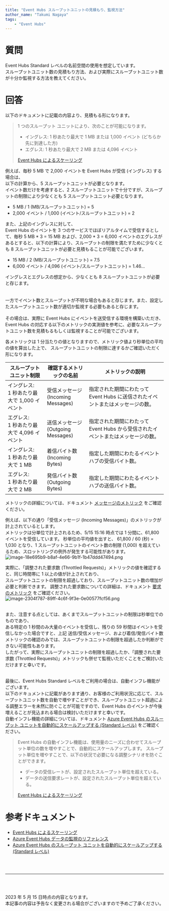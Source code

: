 ```yaml
---
title: "Event Hubs スループットユニットの見積もり、監視方法"
author_name: "Takumi Nagaya"
tags:
    - "Event Hubs"
---
```


# 質問
Event Hubs Standard レベルの名前空間の使用を想定しています。<br/>
スループットユニット数の見積もり方法、および実際にスループットユニット数が十分か監視する方法を教えてください。

# 回答
以下のドキュメントに記載の内容より、見積もる形になります。


>1 つのスループット ユニットにより、次のことが可能になります。
>- イングレス: 1 秒あたり最大で 1 MB または 1,000 イベント (どちらか先に到達した方)
>- エグレス: 1 秒あたり最大で 2 MB または 4,096 イベント
>
>[Event Hubs によるスケーリング](https://learn.microsoft.com/ja-jp/azure/event-hubs/event-hubs-scalability#throughput-units)

例えば、毎秒 5 MB で 2,000 イベントを Event Hubs が受信 (イングレス) する場合は、<br/>
以下の計算から、5 スループットユニットが必要となります。<br/>
イベント数だけを考慮すると、2 スループットユニットで十分ですが、スループットの制限により少なくとも 5 スループットユニット必要となります。

- 5 MB / 1 (MB/スループットユニット) = 5
- 2,000 イベント / 1,000 (イベント/スループットユニット) = 2 

また、上記のイングレスに対して、<br/>
Event Hubs のイベントを 3 つのサービスでほぼリアルタイムで受信するとして、毎秒 5 MB * 3 = 15 MB および、2,000 * 3 = 6,000 イベントのエグレスがあるとすると、以下の計算により、スループットの制限を満たすために少なくとも 8 スループットユニットが必要と見積もることが可能でございます。

- 15 MB / 2 (MB/スループットユニット) = 7.5
- 6,000 イベント / 4,096 (イベント/スループットユニット) = 1.46...

イングレスとエグレスの想定から、少なくとも 8 スループットユニットが必要と存じます。
<br/><br/><br/>
一方でイベント数とスループットが不明な場合もあると存じます。また、設定したスループットユニット数が適切か監視する必要もあると存じます。<br/><br/>
その場合は、実際に Event Hubs にイベントを送受信する環境を構築いただき、Event Hubs の対応する以下のメトリックの実測値を参考に、必要なスループットユニット数を見積もるもしくは監視することが可能でございます。

各メトリックは 1 分当たりの値となりますので、メトリック値より秒単位の平均の値を算出した上で、
スループットユニットの制限に達するかご確認いただく形になります。

|スループットユニット制限| 確認するメトリックの名前 | メトリックの説明 |
| --- | --- | --- |
|イングレス:<br/>1 秒あたり最大で 1,000 イベント|受信メッセージ<br/>(Incoming Messages) |指定された期間にわたって Event Hubs に送信されたイベントまたはメッセージの数。|
|エグレス:<br/>1 秒あたり最大で 4,096 イベント|送信メッセージ<br/>(Outgoing Messages) |指定された期間にわたって Event Hubs から受信されたイベントまたはメッセージの数。|
|イングレス:<br/>1 秒あたり最大で 1 MB|着信バイト数<br/>(Incoming Bytes) |指定した期間にわたるイベント ハブの受信バイト数。|
|エグレス:<br/>1 秒あたり最大で 2 MB|発信バイト数<br/>(Outgoing Bytes) |指定した期間にわたるイベント ハブの送信バイト数。|

メトリックの詳細については、ドキュメント [メッセージのメトリック](https://learn.microsoft.com/ja-JP/azure/event-hubs/monitor-event-hubs-reference#message-metrics) をご確認ください。

例えば、以下の通り「受信メッセージ (Incoming Messages)」のメトリックが計上されているとします。<br/>
メトリックは分単位で計上されるため、5/15 15:16 時点では 1 分間に、61,800 イベントを受信しています。
秒単位の平均値を出すと、 61,800 / 60 (秒) = 1,030 となり、1 スループットユニットのイベント数の制限 (1,000) を超えているため、スロットリングの例外が発生する可能性があります。 
![image-18e695b9-b8af-4e66-9b1f-1b47ddd47494.png]({{site.baseurl}}/media/2023/05/image-18e695b9-b8af-4e66-9b1f-1b47ddd47494.png)

実際に、「調整された要求数 (Throttled Requests)」メトリックの値を確認すると、同じ時間帯に 1 以上の値が計上されており、<br/>
スループットユニットの制限を超過しており、スループットユニット数の増加が必要と判断できます。
調整された要求数についての詳細は、ドキュメント [要求のメトリック](https://learn.microsoft.com/ja-JP/azure/event-hubs/monitor-event-hubs-reference#request-metrics) をご確認ください。
![image-2304f787-89ff-4c6f-9f3e-0e00577fcf56.png]({{site.baseurl}}/media/2023/05/image-2304f787-89ff-4c6f-9f3e-0e00577fcf56.png)

<br/>
また、注意する点としては、あくまでスループットユニットの制限は秒単位でのものであり、<br/>
ある特定の 1 秒間のみ大量のイベントを受信し、残りの 59 秒間はイベントを受信しなかった場合ですと、上記 送信/受信メッセージ、および着信/発信バイト数メトリックの確認のみでは、スループットユニットの制限を超過したか判断ができない可能性もあります。<br/>
したがって、実際にスループットユニットの制限を超過したか、「調整された要求数 (Throttled Requests)」メトリックも併せて監視いただくことをご検討いただけますと幸いです。
<br/>
<br/>

最後に、Event Hubs Standard レベルをご利用の場合は、自動インフレ機能がございます。<br/>
以下のドキュメントに記載があります通り、お客様のご利用状況に応じて、スループットユニット数を自動で増やすことができ、スループットユニット超過による調整エラーを未然に防ぐことが可能ですので、Event Hubs のイベントが今後増えることが見込まれる場合は検討いただけますと幸いです。<br/>
自動インフレ機能の詳細については、ドキュメント [Azure Event Hubs のスループット ユニットを自動的にスケールアップする (Standard レベル)](https://learn.microsoft.com/ja-jp/azure/event-hubs/event-hubs-auto-inflate) をご確認ください。

>Event Hubs の自動インフレ機能は、使用量のニーズに合わせてスループット単位の数を増やすことで、自動的にスケールアップします。 スループット単位を増やすことで、以下の状況で必要になる調整シナリオを防ぐことができます。
>
>- データの受信レートが、設定されたスループット単位を超えている。
>- データの送信要求レートが、設定されたスループット単位を超えている。<br/>
>
>[Event Hubs によるスケーリング](https://learn.microsoft.com/ja-jp/azure/event-hubs/event-hubs-scalability#throughput-units)



# 参考ドキュメント
- [Event Hubs によるスケーリング](https://learn.microsoft.com/ja-jp/azure/event-hubs/event-hubs-scalability#throughput-units)
- [Azure Event Hubs データの監視のリファレンス](https://learn.microsoft.com/ja-JP/azure/event-hubs/monitor-event-hubs-reference#metrics)
- [Azure Event Hubs のスループット ユニットを自動的にスケールアップする (Standard レベル)](https://learn.microsoft.com/ja-jp/azure/event-hubs/event-hubs-auto-inflate)

<br>
<br>

---

<br>
<br>

2023 年 5 月 15 日時点の内容となります。<br>
本記事の内容は予告なく変更される場合がございますので予めご了承ください。

<br>
<br>